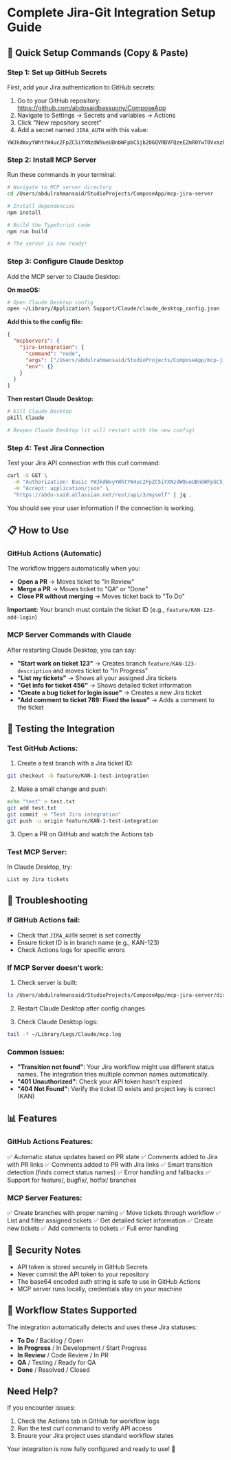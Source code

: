 # Complete Jira-Git Integration Setup Guide

## 🚀 Quick Setup Commands (Copy & Paste)

### Step 1: Set up GitHub Secrets
First, add your Jira authentication to GitHub secrets:

1. Go to your GitHub repository: https://github.com/abdosaidbassuony/ComposeApp
2. Navigate to Settings → Secrets and variables → Actions
3. Click "New repository secret"
4. Add a secret named `JIRA_AUTH` with this value:
```
YWJkdWxyYWhtYW4uc2FpZC5iYXNzdW9ueUBnbWFpbC5jb206QVRBVFQzeEZmR0YwT0VvazRMZG1wYkp5V3dwNkJhRVZlc2ZsWmVRcl85TzdOYmxndEhOT2FOWVEtSkdfcnhmeFZ2YmlyQXRqamxKSGswWl9VVnMxVnd6VnBsQ1dEUUdOaGNJZkxpVzdYUU5jSk1qNHBpNlJKR1JqaFEwamxwd1ZoSU91S09BQndzdFF5cnYzLEpiZWgxZVA0WHRsQW45WFE5RnVuNXI2MFUwZU1WaGwwOElDVTRVPTNFMDExMTVE
```

### Step 2: Install MCP Server
Run these commands in your terminal:

```bash
# Navigate to MCP server directory
cd /Users/abdulrahmansaid/StudioProjects/ComposeApp/mcp-jira-server

# Install dependencies
npm install

# Build the TypeScript code
npm run build

# The server is now ready!
```

### Step 3: Configure Claude Desktop
Add the MCP server to Claude Desktop:

**On macOS:**
```bash
# Open Claude Desktop config
open ~/Library/Application\ Support/Claude/claude_desktop_config.json
```

**Add this to the config file:**
```json
{
  "mcpServers": {
    "jira-integration": {
      "command": "node",
      "args": ["/Users/abdulrahmansaid/StudioProjects/ComposeApp/mcp-jira-server/dist/index.js"],
      "env": {}
    }
  }
}
```

**Then restart Claude Desktop:**
```bash
# Kill Claude Desktop
pkill Claude

# Reopen Claude Desktop (it will restart with the new config)
```

### Step 4: Test Jira Connection
Test your Jira API connection with this curl command:

```bash
curl -X GET \
  -H "Authorization: Basic YWJkdWxyYWhtYW4uc2FpZC5iYXNzdW9ueUBnbWFpbC5jb206QVRBVFQzeEZmR0YwT0VvazRMZG1wYkp5V3dwNkJhRVZlc2ZsWmVRcl85TzdOYmxndEhOT2FOWVEtSkdfcnhmeFZ2YmlyQXRqamxKSGswWl9VVnMxVnd6VnBsQ1dEUUdOaGNJZkxpVzdYUU5jSk1qNHBpNlJKR1JqaFEwamxwd1ZoSU91S09BQndzdFF5cnYzLEpiZWgxZVA0WHRsQW45WFE5RnVuNXI2MFUwZU1WaGwwOElDVTRVPTNFMDExMTVE" \
  -H "Accept: application/json" \
  "https://abdo-said.atlassian.net/rest/api/3/myself" | jq .
```

You should see your user information if the connection is working.

## 📋 How to Use

### GitHub Actions (Automatic)
The workflow triggers automatically when you:
- **Open a PR** → Moves ticket to "In Review"
- **Merge a PR** → Moves ticket to "QA" or "Done"
- **Close PR without merging** → Moves ticket back to "To Do"

**Important:** Your branch must contain the ticket ID (e.g., `feature/KAN-123-add-login`)

### MCP Server Commands with Claude
After restarting Claude Desktop, you can say:

- **"Start work on ticket 123"** → Creates branch `feature/KAN-123-description` and moves ticket to "In Progress"
- **"List my tickets"** → Shows all your assigned Jira tickets
- **"Get info for ticket 456"** → Shows detailed ticket information
- **"Create a bug ticket for login issue"** → Creates a new Jira ticket
- **"Add comment to ticket 789: Fixed the issue"** → Adds a comment to the ticket

## 🧪 Testing the Integration

### Test GitHub Actions:
1. Create a test branch with a Jira ticket ID:
```bash
git checkout -b feature/KAN-1-test-integration
```

2. Make a small change and push:
```bash
echo "test" > test.txt
git add test.txt
git commit -m "Test Jira integration"
git push -u origin feature/KAN-1-test-integration
```

3. Open a PR on GitHub and watch the Actions tab

### Test MCP Server:
In Claude Desktop, try:
```
List my Jira tickets
```

## 🔧 Troubleshooting

### If GitHub Actions fail:
- Check that `JIRA_AUTH` secret is set correctly
- Ensure ticket ID is in branch name (e.g., KAN-123)
- Check Actions logs for specific errors

### If MCP Server doesn't work:
1. Check server is built:
```bash
ls /Users/abdulrahmansaid/StudioProjects/ComposeApp/mcp-jira-server/dist/index.js
```

2. Restart Claude Desktop after config changes

3. Check Claude Desktop logs:
```bash
tail -f ~/Library/Logs/Claude/mcp.log
```

### Common Issues:
- **"Transition not found"**: Your Jira workflow might use different status names. The integration tries multiple common names automatically.
- **"401 Unauthorized"**: Check your API token hasn't expired
- **"404 Not Found"**: Verify the ticket ID exists and project key is correct (KAN)

## 📊 Features

### GitHub Actions Features:
✅ Automatic status updates based on PR state
✅ Comments added to Jira with PR links
✅ Comments added to PR with Jira links
✅ Smart transition detection (finds correct status names)
✅ Error handling and fallbacks
✅ Support for feature/, bugfix/, hotfix/ branches

### MCP Server Features:
✅ Create branches with proper naming
✅ Move tickets through workflow
✅ List and filter assigned tickets
✅ Get detailed ticket information
✅ Create new tickets
✅ Add comments to tickets
✅ Full error handling

## 🔐 Security Notes

- API token is stored securely in GitHub Secrets
- Never commit the API token to your repository
- The base64 encoded auth string is safe to use in GitHub Actions
- MCP server runs locally, credentials stay on your machine

## 📝 Workflow States Supported

The integration automatically detects and uses these Jira statuses:
- **To Do** / Backlog / Open
- **In Progress** / In Development / Start Progress
- **In Review** / Code Review / In PR
- **QA** / Testing / Ready for QA
- **Done** / Resolved / Closed

## Need Help?

If you encounter issues:
1. Check the Actions tab in GitHub for workflow logs
2. Run the test curl command to verify API access
3. Ensure your Jira project uses standard workflow states

Your integration is now fully configured and ready to use! 🎉